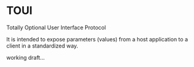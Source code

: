 # TOUI
Totally Optional User Interface Protocol

It is intended to expose parameters (values) from a host application to a client in a standardized way.


working draft...